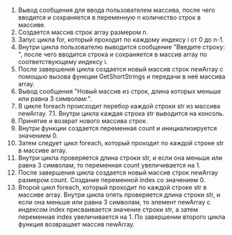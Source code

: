 1. Вывод сообщения для ввода пользователем массива, после чего вводится и сохраняется в переменную n количество строк в массиве.
2. Создается массив строк array размером n.
3. Запус цикла for, который проходит по каждому индексу i от 0 до n-1.
4. Внутри цикла пользователю выводится сообщение "Введите строку: ", после чего вводится строка и сохраняется в массив array по соответствующему индексу i.
5. После завершения цикла создается новый массив строк newArray с помощью вызова функции GetShortStrings и передачи в неё массива array.
6. Вывод сообщения "Новый массив из строк, длина которых меньше или равна 3 символам:".
7. В цикле foreach происходит перебор каждой строки str из массива newArray.
7.1. Внутри цикла каждая строка str выводится на консоль.
8. Принятие и возврат нового массива строк.
9. Внутри функции создается переменная count и инициализируется значением 0.
10. Затем следует цикл foreach, который проходит по каждой строке str в массиве array.
11. Внутри цикла проверяется длина строки str, и если она меньше или равна 3 символам, то переменная count увеличивается на 1.
12. После завершения цикла создается новый массив строк newArray размером count.
Создание переменной index со значением 0.
13. Второй цикл foreach, который проходит по каждой строке str в массиве array.
Внутри цикла опять проверяется длина строки str, и если она меньше или равна 3 символам, то элемент newArray с индексом index присваивается значение строки str, а затем переменная index увеличивается на 1.
По завершении второго цикла функция возвращает массив newArray.